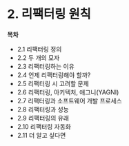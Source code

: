 # 2. 리팩터링 원칙

**목차**

- 2.1 리팩터링 정의
- 2.2 두 개의 모자
- 2.3 리팩터링하는 이유
- 2.4 언제 리팩터링해야 할까?
- 2.5 리팩터링 시 고려할 문제
- 2.6 리팩터링, 아키텍처, 애그니(YAGNI)
- 2.7 리팩터링과 소프트웨어 개발 프로세스
- 2.8 리팩터링과 성능
- 2.9 리팩터링의 유래
- 2.10 리팩터링 자동화
- 2.11 더 알고 싶다면
